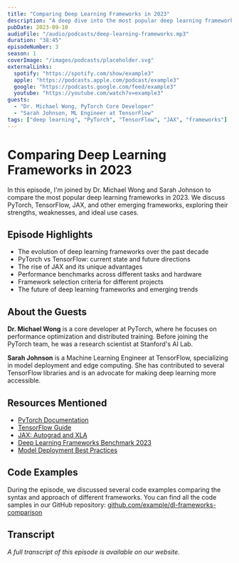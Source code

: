 ```yaml
---
title: "Comparing Deep Learning Frameworks in 2023"
description: "A deep dive into the most popular deep learning frameworks, their strengths, weaknesses, and best use cases."
pubDate: 2023-09-10
audioFile: "/audio/podcasts/deep-learning-frameworks.mp3"
duration: "38:45"
episodeNumber: 3
season: 1
coverImage: "/images/podcasts/placeholder.svg"
externalLinks:
  spotify: "https://spotify.com/show/example3"
  apple: "https://podcasts.apple.com/podcast/example3"
  google: "https://podcasts.google.com/feed/example3"
  youtube: "https://youtube.com/watch?v=example3"
guests: 
  - "Dr. Michael Wong, PyTorch Core Developer"
  - "Sarah Johnson, ML Engineer at TensorFlow"
tags: ["deep learning", "PyTorch", "TensorFlow", "JAX", "frameworks"]
---
```


# Comparing Deep Learning Frameworks in 2023

In this episode, I'm joined by Dr. Michael Wong and Sarah Johnson to compare the most popular deep learning frameworks in 2023. We discuss PyTorch, TensorFlow, JAX, and other emerging frameworks, exploring their strengths, weaknesses, and ideal use cases.

## Episode Highlights

- The evolution of deep learning frameworks over the past decade
- PyTorch vs TensorFlow: current state and future directions
- The rise of JAX and its unique advantages
- Performance benchmarks across different tasks and hardware
- Framework selection criteria for different projects
- The future of deep learning frameworks and emerging trends

## About the Guests

**Dr. Michael Wong** is a core developer at PyTorch, where he focuses on performance optimization and distributed training. Before joining the PyTorch team, he was a research scientist at Stanford's AI Lab.

**Sarah Johnson** is a Machine Learning Engineer at TensorFlow, specializing in model deployment and edge computing. She has contributed to several TensorFlow libraries and is an advocate for making deep learning more accessible.

## Resources Mentioned

- [PyTorch Documentation](https://pytorch.org/docs/stable/index.html)
- [TensorFlow Guide](https://www.tensorflow.org/guide)
- [JAX: Autograd and XLA](https://github.com/google/jax)
- [Deep Learning Frameworks Benchmark 2023](https://example.com/benchmark)
- [Model Deployment Best Practices](https://example.com/deployment)

## Code Examples

During the episode, we discussed several code examples comparing the syntax and approach of different frameworks. You can find all the code samples in our GitHub repository: [github.com/example/dl-frameworks-comparison](https://github.com/example/dl-frameworks-comparison)

## Transcript

*A full transcript of this episode is available on our website.* 